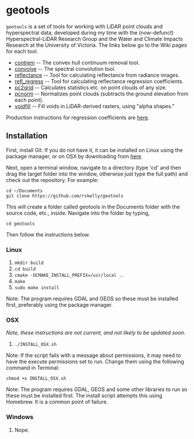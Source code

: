 # geotools

`geotools` is a set of tools for working with LiDAR point clouds and hyperspectral data, developed during my time with the (now-defunct) Hyperspectral-LiDAR Research Group and the Water and Climate Impacts Research at the University of Victoria. The links below go to the Wiki pages for each tool.

* [contrem](https://github.com/rskelly/geotools/wiki/contrem) -- The convex hull continuum removal tool.
* [convolve](https://github.com/rskelly/geotools/wiki/convolve) -- The spectral convolution tool.
* [reflectance](https://github.com/rskelly/geotools/wiki/reflectance) -- Tool for calculating reflectance from radiance images.
* [refl_regress](https://github.com/rskelly/geotools/wiki/refl_regress) -- Tool for calculating reflectance regression coefficients. 
* [pc2grid](https://github.com/rskelly/geotools/wiki/pc2grid) -- Calculates statistics etc. on point clouds of any size.
* [pcnorm](https://github.com/rskelly/geotools/wiki/pcnorm) -- Normalizes point clouds (subtracts the ground elevation from each point).
* [voidfill](https://github.com/rskelly/contrem/wiki/voidfill) -- Fill voids in LiDAR-derived rasters, using "alpha shapes."

Production instructions for regression coefficients are [here](https://github.com/rskelly/geotools/wiki/Reflectance-Coefficients).

## Installation

First, install Git. If you do not have it, it can be installed on Linux using the package manager, or on OSX by downloading from [here](https://git-scm.com/download/mac).

Next, open a terminal window, navigate to a directory (type 'cd' and then drag the target folder into the window, otherwise just type the full path) and check out the repository. For example:
    
    cd ~/Documents
    git clone https://github.com/rskelly/geotools
    
This will create a folder called geotools in the Documents folder with the source code, etc., inside. Navigate into the folder by typing,

    cd geotools
    
Then follow the instructions below.

### Linux
1) `mkdir build`
3) `cd build`
4) `cmake -DCMAKE_INSTALL_PREFIX=/usr/local ..`
5) `make`
6) `sudo make install`

Note: The program requires GDAL and GEOS so these must be installed first, preferably using the package manager.

### OSX

*Note, these instructions are not current, and not likely to be updated soon.*

1) `./INSTALL_OSX.sh`

Note: If the script fails with a message about permissions, it may need to have the execute permissions set to run. Change them using the following command in Terminal:

    chmod +x INSTALL_OSX.sh

Note: The program requires GDAL, GEOS and some other libraries to run so these must be installed first. The install script attempts this using Homebrew. It is a common point of failure.

### Windows
1) Nope.

